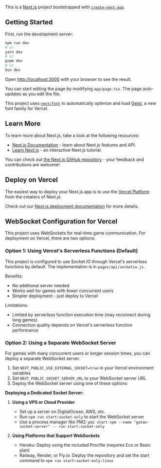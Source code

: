 This is a [Next.js](https://nextjs.org) project bootstrapped with [`create-next-app`](https://nextjs.org/docs/app/api-reference/cli/create-next-app).

## Getting Started

First, run the development server:

```bash
npm run dev
# or
yarn dev
# or
pnpm dev
# or
bun dev
```

Open [http://localhost:3000](http://localhost:3000) with your browser to see the result.

You can start editing the page by modifying `app/page.tsx`. The page auto-updates as you edit the file.

This project uses [`next/font`](https://nextjs.org/docs/app/building-your-application/optimizing/fonts) to automatically optimize and load [Geist](https://vercel.com/font), a new font family for Vercel.

## Learn More

To learn more about Next.js, take a look at the following resources:

- [Next.js Documentation](https://nextjs.org/docs) - learn about Next.js features and API.
- [Learn Next.js](https://nextjs.org/learn) - an interactive Next.js tutorial.

You can check out [the Next.js GitHub repository](https://github.com/vercel/next.js) - your feedback and contributions are welcome!

## Deploy on Vercel

The easiest way to deploy your Next.js app is to use the [Vercel Platform](https://vercel.com/new?utm_medium=default-template&filter=next.js&utm_source=create-next-app&utm_campaign=create-next-app-readme) from the creators of Next.js.

Check out our [Next.js deployment documentation](https://nextjs.org/docs/app/building-your-application/deploying) for more details.

## WebSocket Configuration for Vercel

This project uses WebSockets for real-time game communication. For deployment on Vercel, there are two options:

### Option 1: Using Vercel's Serverless Functions (Default)

This project is configured to use Socket.IO through Vercel's serverless functions by default. The implementation is in `pages/api/socketio.js`.

Benefits:
- No additional server needed
- Works well for games with fewer concurrent users
- Simpler deployment - just deploy to Vercel

Limitations:
- Limited by serverless function execution time (may reconnect during long games)
- Connection quality depends on Vercel's serverless function performance

### Option 2: Using a Separate WebSocket Server

For games with many concurrent users or longer session times, you can deploy a separate WebSocket server.

1. Set `NEXT_PUBLIC_USE_EXTERNAL_SOCKET=true` in your Vercel environment variables
2. Set `NEXT_PUBLIC_SOCKET_SERVER_URL` to your WebSocket server URL
3. Deploy the WebSocket server using one of these options:

**Deploying a Dedicated Socket Server:**

1. **Using a VPS or Cloud Provider**
   - Set up a server on DigitalOcean, AWS, etc.
   - Run `npm run start:socket-only` to start the WebSocket server
   - Use a process manager like PM2: `pm2 start npm --name "gatan-socket-server" -- run start:socket-only`

2. **Using Platforms that Support WebSockets**
   - Heroku: Deploy using the included Procfile (requires Eco or Basic plan)
   - Railway, Render, or Fly.io: Deploy the repository and set the start command to `npm run start:socket-only:linux`
